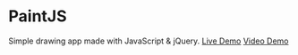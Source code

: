 # PaintJS
  Simple drawing app made with JavaScript & jQuery.
  <a href="https://rawgit.com/matir8/PaintJS/master/index.html">Live Demo</a>
  <a href="https://www.youtube.com/watch?v=qh3PXd2nwTM">Video Demo</a>
  
